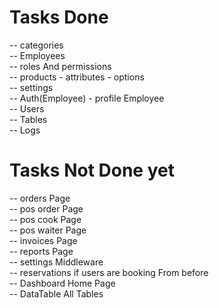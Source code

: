 # Tasks Done 
-- categories  </br>
-- Employees  </br>
-- roles And permissions  </br>
-- products - attributes - options   </br>
-- settings  </br>
-- Auth(Employee) - profile Employee  </br>
-- Users </br>
-- Tables </br>
-- Logs </br>
# Tasks Not Done yet
-- orders Page </br>
-- pos order Page </br>
-- pos cook Page </br>
-- pos waiter Page </br>
-- invoices Page </br>
-- reports Page </br>
-- settings Middleware </br>
-- reservations if users are booking From before </br>
-- Dashboard Home Page </br>
-- DataTable All Tables  </br>
